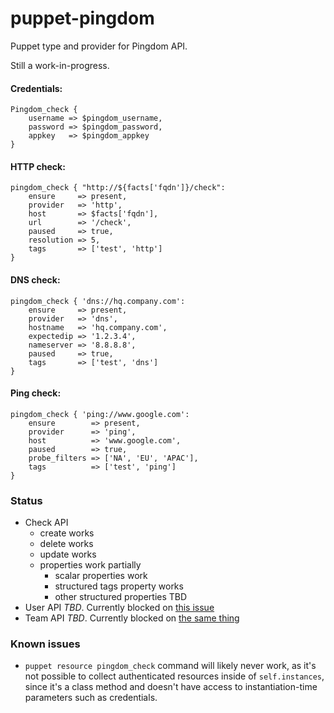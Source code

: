 # puppet-pingdom
Puppet type and provider for Pingdom API. 

Still a work-in-progress.

#### Credentials:
```puppet
Pingdom_check {
    username => $pingdom_username,
    password => $pingdom_password,
    appkey   => $pingdom_appkey
}
```
#### HTTP check:
```puppet
pingdom_check { "http://${facts['fqdn']}/check":
    ensure     => present,
    provider   => 'http',
    host       => $facts['fqdn'],
    url        => '/check',
    paused     => true,
    resolution => 5,
    tags       => ['test', 'http']
}
```
#### DNS check:
```puppet
pingdom_check { 'dns://hq.company.com':
    ensure     => present,
    provider   => 'dns',
    hostname   => 'hq.company.com',
    expectedip => '1.2.3.4',
    nameserver => '8.8.8.8',
    paused     => true,
    tags       => ['test', 'dns']
}
```
#### Ping check:
```puppet
pingdom_check { 'ping://www.google.com':
    ensure        => present,
    provider      => 'ping',
    host          => 'www.google.com',
    paused        => true,
    probe_filters => ['NA', 'EU', 'APAC'],
    tags          => ['test', 'ping']
}
```
### Status
- Check API
  - create works
  - delete works
  - update works 
  - properties work partially
      - scalar properties work
      - structured tags property works
      - other structured properties TBD
- User API _TBD_. Currently blocked on [this issue](https://github.com/cwells/puppet-pingdom/issues/2)
- Team API _TBD_. Currently blocked on [the same thing](https://github.com/cwells/puppet-pingdom/issues/2)

### Known issues
- `puppet resource pingdom_check` command will likely never work, as it's not possible to collect authenticated resources inside of `self.instances`, since it's a class method and doesn't have access to instantiation-time parameters such as credentials.
  
